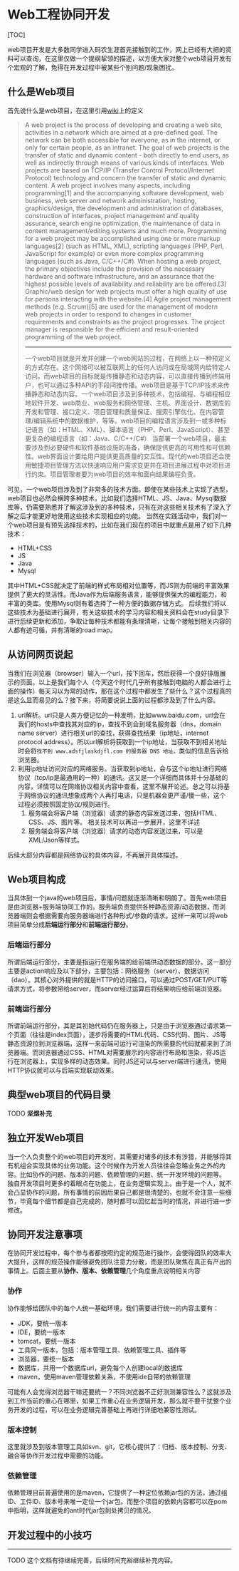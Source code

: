 # Web工程协同开发

[TOC]

web项目开发是大多数同学进入码农生涯首先接触到的工作，网上已经有大把的资料可以查询，在这里仅做一个提纲挈领的描述，以方便大家对整个web项目开发有个宏观的了解，免得在开发过程中被某些个别问题/现象困扰。

## 什么是Web项目
首先说什么是web项目，在这里引用[wiki](https://en.wikipedia.org/wiki/Web_project)上的定义
> A web project is the process of developing and creating a web site, activities in a network which are aimed at a pre-defined goal. The network can be both accessible for everyone, as in the internet, or only for certain people, as an intranet. The goal of web projects is the transfer of static and dynamic content - both directly to end users, as well as indirectly through means of various kinds of interfaces. Web projects are based on TCP/IP (Transfer Control Protocol/Internet Protocol) technology and concern the transfer of static and dynamic content. A web project involves many aspects, including programming[1] and the accompanying software development, web business, web server and network administration, hosting, graphics/design, the development and administration of databases, construction of interfaces, project management and quality assurance, search engine optimization, the maintenance of data in content management/editing systems and much more. Programming for a web project may be accomplished using one or more markup languages[2] (such as HTML, XML), scripting languages (PHP, Perl, JavaScript for example) or even more complex programming languages (such as Java, C/C++/C#).
When hosting a web project, the primary objectives include the provision of the necessary hardware and software infrastructure, and an assurance that the highest possible levels of availability and reliability are be offered.[3] Graphic/web design for web projects must offer a high quality of use for persons interacting with the website.[4] Agile project management methods (e.g. Scrum)[5] are used for the management of modern web projects in order to respond to changes in customer requirements and constraints as the project progresses. The project manager is responsible for the efficient and result-oriented programming of the web project.
>
> ---
>
>一个web项目就是开发并创建一个web网站的过程，在网络上以一种预定义的方式存在。这个网络可以被互联网上的任何人访问或在局域网内给特定人访问。而web项目的目标就是传播静态和动态内容，可以直接传播到终端用户，也可以通过多种API的手段间接传播。web项目是基于TCP/IP技术来传播静态和动态内容。一个web项目涉及到多种技术，包括编程、与编程相应地软件开发、web商业、web服务和网络管理、主机、界面设计、数据库的开发和管理、接口定义、项目管理和质量保证、搜索引擎优化、在内容管理/编辑系统中的数据维护，等等。web项目的编程语言涉及到一或多种标记语言（如：HTML、XML）、脚本语言（PHP、Perl、JavaScript）、甚至更复杂的编程语言（如：Java、C/C++/C#）
当部署一个web项目，最主要涉及到必要硬件和软件基础设施的准备，确保提供更高的可用性和可信赖性。web界面设计要给用户提供更高质量的交互性。现代的web项目还会使用敏捷项目管理方法以快速响应用户需求变更并在项目进展过程中对项目进行约束。项目管理者要为web项目的效率和面向结果编程负责。

可见，一个web项目涉及到了非常多的技术方面。即使在某些技术上实现了选型，web项目也必然会横跨多种技术，比如我们选择HTML、JS、Java、Mysql数据库等，仍需要熟悉并了解这涉及到的多种技术，只有在对这些相关技术有了深入了解之后才能更好地使用这些技术实现相应的功能。
当然在实践活动中，我们对一个web项目是有预先选择技术的，比如在我们现在的项目中就重点是用了如下几种技术：
- HTML+CSS
- JS
- Java
- Mysql

其中HTML+CSS就决定了前端的样式布局相对位置等，而JS则为前端的丰富效果提供了更大的灵活性。而Java作为后端服务语言，能够提供强大的编程能力，和丰富的类库。使用Mysql则有着选择了一种方便的数据存储方式。
后续我们将以这些技术为基础进行展开，有关这些技术的学习内容和相关资料会在study目录下进行后续更新和添加，争取让每种技术都能有条理清晰，让每个接触到相关内容的人都有迹可循，并有清晰的road map。

## 从访问网页说起

当我们在浏览器（browser）输入一个url，按下回车，然后获得一个良好排版展示的页面。以上是我们每个人（今天这个时代几乎所有接触到电脑的人都会进行上面的操作）每天习以为常的动作，那在这个过程中都发生了些什么？这个过程真的是这么显而易见的么？接下来，将简要说说上面的过程都涉及到了什么内容。
1. url解析。url只是人类方便记忆的一种发明，比如www.baidu.com，url会在我们的hosts中查找其对应的ip，查找不到会到域名服务器（dns，domain name server）进行相关url的查找，获得查找结果（ip地址，internet protocol address）。所以url解析将获取到一个ip地址，当获取不到相关地址时会将`找不到 www.adsfjlaskdjfl.com 的服务器 DNS 地址。`类似的信息告诉给浏览器。
2. 利用ip地址访问对应的网络服务。当获取到ip地址，会与这个ip地址进行网络协议（tcp/ip是最通用的一种）的通讯。这又是一个详细而具体并十分基础的内容，详情可以在网络协议相关内容中查看，这里不展开论述。总之可以将基于网络协议的通讯想象成两个人再打电话，只是机器会更严谨/傻一些，这个过程必须按照固定协议/规则进行。
	1. 服务端会将客户端（浏览器）请求的静态内容发送过来，包括HTML、CSS、JS、图片等。
			相关技术可以再进一步展开，这里不详述
	2. 服务端会将客户端（浏览器）请求的动态内容发送过来，可以是XML/Json等样式。

后续大部分内容都是网络协议的具体内容，不再展开具体描述。
## Web项目构成
当具体到一个java的web项目后，事情/问题就逐渐清晰和明朗了。首先web项目是由浏览器+服务端协同工作的。服务端负责提供各种静态资源/动态数据，而浏览器端则会根据需要向服务器端进行各种形式/参数的请求。这样一来可以将web项目简单分成**后端运行部分**和**前端运行部分**。

### 后端运行部分
所谓后端运行部分，主要是指运行在服务端的给前端供动态数据的部分。这一部分主要是action响应及以下部分，主要包括：网络服务（server）、数据访问（dao）。其核心对外提供的就是HTTP的访问接口，可以通过POST/GET/PUT等请求方式，将参数带给server，而server经过运算后将结果响应给前端浏览器。

### 前端运行部分
所谓前端运行部分，其是其初始代码仍在服务器上，只是由于浏览器通过请求第一个页面（往往是index页面），逐步将需要的HTML代码、CSS代码、图片、JS等静态资源拉到浏览器端，这样一来前端可运行可渲染的所需要的代码就都来到了浏览器端。而浏览器通过CSS、HTML对需要展示的内容进行布局和渲染，将JS运行在浏览器上，实现多样的动态效果。同时JS还可以与server端进行通讯，使用HTTP协议就可以与后端实现联动效果。

## 典型web项目的代码目录

TODO **坚煜补充**

## 独立开发Web项目

当一个人负责整个的web项目的开发时，其需要对诸多的技术有涉猎，并能够将其有机组合实现具体的业务功能。这个时候作为开发人员往往会忽略业务之外的内容。比如协作的问题、版本的问题、依赖管理的问题、统一开发环境的问题等。
独自开发项目时更多的着眼点在功能上，在业务逻辑实现上。由于是一个人，就不会凸显协作的问题，所有事情的前因后果自己都是很清楚的，也就不会注意一些细节，毕竟每个细节都是自己完成的，随时都可以回忆起当时的情况，并进行进一步修改。

## 协同开发注意事项

在协同开发过程中，每个参与者都按照约定的规范进行操作，会使得团队的效率大大提升，这样的规范操作能够避免团队注意力分散，而是团队聚焦在真正有产出的事情上。后面主要从**协作、版本、依赖管理**几个角度重点说明相关内容

### 协作
协作能够给团队中的每个人统一基础环境，我们需要进行统一的内容主要有：
- JDK，要统一版本
- IDE，要统一版本
- tomcat，要统一版本
- 工具同一版本，包括：版本管理工具、依赖管理工具、插件等
- 浏览器，要统一版本
- 数据库，共用一个数据库url，避免每个人创建local的数据库
- maven，使用maven管理依赖关系，不使用ide自带的依赖管理

可能有人会觉得浏览器干嘛还要统一？不同浏览器不正好测测兼容性么？这就涉及到工作当前的重心在哪里，如果工作重心在业务逻辑开发，那么就不要干扰整个业务开发的过程，可以在业务逻辑完善基础上再进行详细地兼容性测试。

### 版本控制
这里就涉及到版本管理工具如svn、git，它核心提供了：归档、版本控制、分支、融合等协作开发过程中需要的功能。

### 依赖管理
依赖管理目前普遍使用的是maven，它提供了一种定位依赖jar包的方法，通过组ID、工件ID、版本号来唯一定位一个jar包。而整个项目的依赖内容都可以在pom中指明，这样就避免的ant时代jar包到处拷贝的情况。

## 开发过程中的小技巧


---
TODO 这个文档有待继续完善，后续时间充裕继续补充内容。